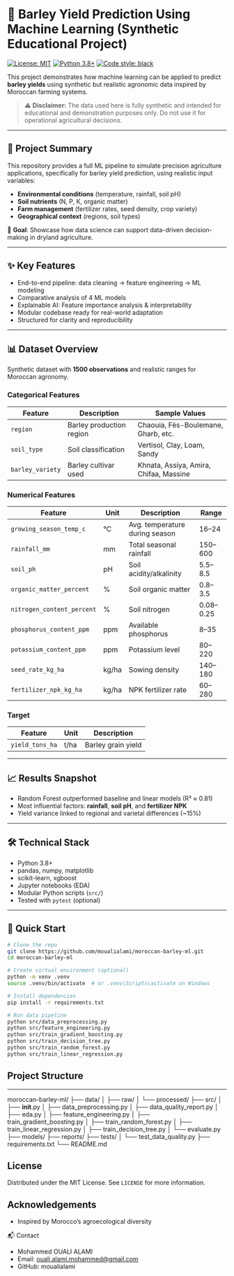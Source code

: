 # 🌾 Barley Yield Prediction Using Machine Learning (Synthetic Educational Project)

[![License: MIT](https://img.shields.io/badge/License-MIT-yellow.svg)](LICENSE)
[![Python 3.8+](https://img.shields.io/badge/python-3.8+-blue.svg)](https://www.python.org/downloads/)
[![Code style: black](https://img.shields.io/badge/code%20style-black-000000.svg)](https://github.com/psf/black)

This project demonstrates how machine learning can be applied to predict **barley yields** using synthetic but realistic agronomic data inspired by Moroccan farming systems.

> ⚠️ **Disclaimer:** The data used here is fully synthetic and intended for educational and demonstration purposes only. Do not use it for operational agricultural decisions.

---

## 📌 Project Summary

This repository provides a full ML pipeline to simulate precision agriculture applications, specifically for barley yield prediction, using realistic input variables:

- **Environmental conditions** (temperature, rainfall, soil pH)
- **Soil nutrients** (N, P, K, organic matter)
- **Farm management** (fertilizer rates, seed density, crop variety)
- **Geographical context** (regions, soil types)

🎯 **Goal**: Showcase how data science can support data-driven decision-making in dryland agriculture.

---

## ✨ Key Features

- End-to-end pipeline: data cleaning → feature engineering → ML modeling
- Comparative analysis of 4 ML models
- Explainable AI: Feature importance analysis & interpretability
- Modular codebase ready for real-world adaptation
- Structured for clarity and reproducibility

---

## 📊 Dataset Overview

Synthetic dataset with **1500 observations** and realistic ranges for Moroccan agronomy.

### Categorical Features

| Feature         | Description                     | Sample Values                            |
|----------------|----------------------------------|------------------------------------------|
| `region`        | Barley production region         | Chaouia, Fès-Boulemane, Gharb, etc.       |
| `soil_type`     | Soil classification              | Vertisol, Clay, Loam, Sandy               |
| `barley_variety`| Barley cultivar used             | Khnata, Assiya, Amira, Chifaa, Massine    |

### Numerical Features

| Feature                   | Unit   | Description                              | Range         |
|---------------------------|--------|------------------------------------------|---------------|
| `growing_season_temp_c`   | °C     | Avg. temperature during season           | 16–24         |
| `rainfall_mm`             | mm     | Total seasonal rainfall                  | 150–600       |
| `soil_ph`                 | pH     | Soil acidity/alkalinity                  | 5.5–8.5       |
| `organic_matter_percent`  | %      | Soil organic matter                      | 0.8–3.5       |
| `nitrogen_content_percent`| %      | Soil nitrogen                            | 0.08–0.25     |
| `phosphorus_content_ppm`  | ppm    | Available phosphorus                     | 8–35          |
| `potassium_content_ppm`   | ppm    | Potassium level                          | 80–220        |
| `seed_rate_kg_ha`         | kg/ha  | Sowing density                           | 140–180       |
| `fertilizer_npk_kg_ha`    | kg/ha  | NPK fertilizer rate                      | 60–280        |

### Target

| Feature         | Unit | Description            |
|-----------------|------|------------------------|
| `yield_tons_ha` | t/ha | Barley grain yield     |

---

## 📈 Results Snapshot

- Random Forest outperformed baseline and linear models (R² ≈ 0.81)
- Most influential factors: **rainfall**, **soil pH**, and **fertilizer NPK**
- Yield variance linked to regional and varietal differences (~15%)

---

## 🛠 Technical Stack

- Python 3.8+
- pandas, numpy, matplotlib
- scikit-learn, xgboost
- Jupyter notebooks (EDA)
- Modular Python scripts (`src/`)
- Tested with `pytest` (optional)

---

## 🚀 Quick Start

```bash
# Clone the repo
git clone https://github.com/moualialami/moroccan-barley-ml.git
cd moroccan-barley-ml

# Create virtual environment (optional)
python -m venv .venv
source .venv/bin/activate  # or .venv\Scripts\activate on Windows

# Install dependencies
pip install -r requirements.txt

# Run data pipeline
python src/data_preprocessing.py
python src/feature_engineering.py
python src/train_gradient_boosting.py
python src/train_decision_tree.py
python src/train_random_forest.py
python src/train_linear_regression.py
```
## Project Structure

---

moroccan-barley-ml/
├── data/
│   ├── raw/
│   └── processed/
├── src/
│   ├── __init__.py
│   ├── data_preprocessing.py
│   ├── data_quality_report.py
│   ├── eda.py
│   ├── feature_engineering.py
│   ├── train_gradient_boosting.py
│   ├── train_random_forest.py
│   ├── train_linear_regression.py
│   ├── train_decision_tree.py
│   └── evaluate.py
├── models/
├── reports/
├── tests/
│   └── test_data_quality.py
├── requirements.txt
└── README.md


## License

Distributed under the MIT License. See `LICENSE` for more information.

## Acknowledgements

- Inspired by Morocco’s agroecological diversity

📬 Contact

- Mohammed OUALI ALAMI
- Email: ouali.alami.mohammed@gmail.com
- GitHub: moualialami


